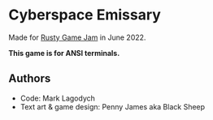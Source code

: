 # Cyberspace Emissary

Made for [Rusty Game Jam](https://itch.io/jam/rusty-jam-2) in June 2022.

**This game is for ANSI terminals.**

## Authors

* Code: Mark Lagodych
* Text art & game design: Penny James aka Black Sheep